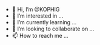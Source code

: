 - 👋 Hi, I’m @KOPHIG
- 👀 I’m interested in ...
- 🌱 I’m currently learning ...
- 💞️ I’m looking to collaborate on ...
- 📫 How to reach me ...

<!---
KOPHIG/KOPHIG is a ✨ special ✨ repository because its `README.md` (this file) appears on your GitHub profile.
You can click the Preview link to take a look at your changes.
--->
